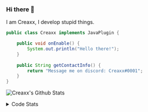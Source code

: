 ### Hi there 👋

I am Creaxx, I develop stupid things. 

```java
public class Creaxx implements JavaPlugin {

    public void onEnable() {
        System.out.println("Hello there!");
    }
    
    public String getContactInfo() {
        return "Message me on discord: Creaxx#0001";
    }
}
```

![Creaxx's Github Stats](https://github-readme-stats.vercel.app/api?username=CreaxxOG&show_icons=true&theme=dark&count_private=true)

<details>
  <summary>Code Stats</summary>

<!--START_SECTION:waka-->
![Code Time](http://img.shields.io/badge/Code%20Time-1%2C381%20hrs%2045%20mins-blue)

![Lines of code](https://img.shields.io/badge/From%20Hello%20World%20I%27ve%20Written-609.3%20thousand%20lines%20of%20code-blue)

**🐱 My GitHub Data** 

> 📦 104.0 kB Used in GitHub's Storage 
 > 
> 🏆 2,097 Contributions in the Year 2023
 > 
> 🚫 Not Opted to Hire
 > 
> 📜 4 Public Repositories 
 > 
> 🔑 3 Private Repositories 
 > 
**I'm a Night 🦉** 

```text
🌞 Morning                291 commits         ██░░░░░░░░░░░░░░░░░░░░░░░   07.13 % 
🌆 Daytime                1716 commits        ███████████░░░░░░░░░░░░░░   42.02 % 
🌃 Evening                1996 commits        ████████████░░░░░░░░░░░░░   48.87 % 
🌙 Night                  81 commits          ░░░░░░░░░░░░░░░░░░░░░░░░░   01.98 % 
```
📅 **I'm Most Productive on Saturday** 

```text
Monday                   507 commits         ███░░░░░░░░░░░░░░░░░░░░░░   12.41 % 
Tuesday                  574 commits         ████░░░░░░░░░░░░░░░░░░░░░   14.05 % 
Wednesday                606 commits         ████░░░░░░░░░░░░░░░░░░░░░   14.84 % 
Thursday                 632 commits         ████░░░░░░░░░░░░░░░░░░░░░   15.48 % 
Friday                   391 commits         ██░░░░░░░░░░░░░░░░░░░░░░░   09.57 % 
Saturday                 722 commits         ████░░░░░░░░░░░░░░░░░░░░░   17.68 % 
Sunday                   652 commits         ████░░░░░░░░░░░░░░░░░░░░░   15.96 % 
```


📊 **This Week I Spent My Time On** 

```text
💬 Programming Languages: 
Java                     1 hr 1 min          █████████████░░░░░░░░░░░░   53.67 % 
Kotlin                   30 mins             ███████░░░░░░░░░░░░░░░░░░   26.87 % 
XML                      16 mins             ████░░░░░░░░░░░░░░░░░░░░░   14.36 % 
YAML                     5 mins              █░░░░░░░░░░░░░░░░░░░░░░░░   05.01 % 
IDEA_MODULE              0 secs              ░░░░░░░░░░░░░░░░░░░░░░░░░   00.09 % 

🔥 Editors: 
IntelliJ                 1 hr 55 mins        █████████████████████████   100.00 % 
```

**I Mostly Code in Java** 

```text
Java                     57 repos            ███████████████████░░░░░░   76.00 % 
Kotlin                   10 repos            ███░░░░░░░░░░░░░░░░░░░░░░   13.33 % 
CSS                      2 repos             █░░░░░░░░░░░░░░░░░░░░░░░░   02.67 % 
JavaScript               2 repos             █░░░░░░░░░░░░░░░░░░░░░░░░   02.67 % 
EJS                      1 repo              ░░░░░░░░░░░░░░░░░░░░░░░░░   01.33 % 
```




 Last Updated on 08/07/2023 01:54:06 UTC
<!--END_SECTION:waka-->
</details>
